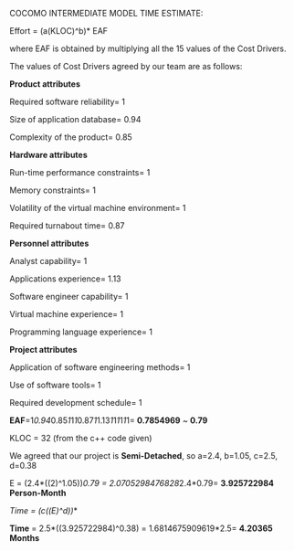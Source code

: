 COCOMO INTERMEDIATE MODEL TIME ESTIMATE:

Effort = (a(KLOC)^b)* EAF

where EAF is obtained by multiplying all the 15 values of the Cost Drivers.

The values of Cost Drivers agreed by our team are as follows:

**Product attributes**

Required software reliability= 1

Size of application database= 0.94

Complexity of the product= 0.85

**Hardware attributes**

Run-time performance constraints= 1

Memory constraints= 1

Volatility of the virtual machine environment= 1

Required turnabout time= 0.87

**Personnel attributes**

Analyst capability= 1

Applications experience= 1.13

Software engineer capability= 1

Virtual machine experience= 1

Programming language experience= 1

**Project attributes**

Application of software engineering methods= 1

Use of software tools= 1

Required development schedule= 1

**EAF**=1*0.94*0.85*1*1*1*0.87*1*1.13*1*1*1*1*1*1= **0.7854969** ~ **0.79** 

KLOC = 32 (from the c++ code given)

We agreed that our project is **Semi-Detached**, so a=2.4, b=1.05, c=2.5, d=0.38

E = (2.4*((2)^1.05))*0.79 = 2.0705298476828*2.4*0.79= **3.925722984 Person-Month**

**Time = (c*((E)^d))**

**Time** = 2.5*((3.925722984)^0.38) = 1.6814675909619*2.5= **4.20365 Months**

